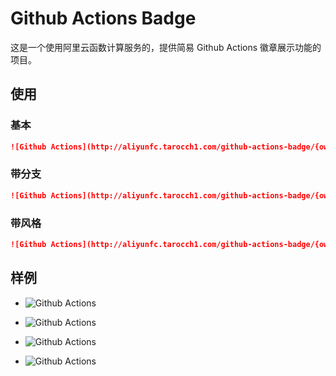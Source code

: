# Github Actions Badge

这是一个使用阿里云函数计算服务的，提供简易 Github Actions 徽章展示功能的项目。

## 使用

### 基本

``` markdown
![Github Actions](http://aliyunfc.tarocch1.com/github-actions-badge/{owner}/{repo})
```

### 带分支

``` markdown
![Github Actions](http://aliyunfc.tarocch1.com/github-actions-badge/{owner}/{repo}/{branch})
```

### 带风格

``` markdown
![Github Actions](http://aliyunfc.tarocch1.com/github-actions-badge/{owner}/{repo}?style=flat-square)
```

## 样例

* ![Github Actions](https://img.shields.io/badge/Github_Actions-passing-brightgreen.svg?logo=github)

* ![Github Actions](https://img.shields.io/badge/Github_Actions-failed-red.svg?logo=github)

* ![Github Actions](https://img.shields.io/badge/Github_Actions-pending-yellow.svg?logo=github)

* ![Github Actions](https://img.shields.io/badge/Github_Actions-unknown-lightgrey.svg?logo=github)
